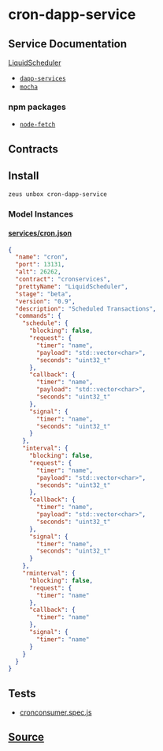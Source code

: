 
cron-dapp-service
====================






## Service Documentation
[LiquidScheduler](../../services/cron-service.md)


* [`dapp-services`](dapp-services.md)
* [`mocha`](mocha.md)
### npm packages
* [`node-fetch`](http://npmjs.com/package/node-fetch)

## Contracts

## Install
```bash
zeus unbox cron-dapp-service
```










### Model Instances
#### [services/cron.json](https://github.com/liquidapps-io/zeus-sdk/tree/master/boxes/groups/services/cron-dapp-service/models/dapp-services/cron.json)
```json
{
  "name": "cron",
  "port": 13131,
  "alt": 26262,
  "contract": "cronservices",
  "prettyName": "LiquidScheduler",
  "stage": "beta",
  "version": "0.9",
  "description": "Scheduled Transactions",
  "commands": {
    "schedule": {
      "blocking": false,
      "request": {
        "timer": "name",
        "payload": "std::vector<char>",
        "seconds": "uint32_t"
      },
      "callback": {
        "timer": "name",
        "payload": "std::vector<char>",
        "seconds": "uint32_t"
      },
      "signal": {
        "timer": "name",
        "seconds": "uint32_t"
      }
    },
    "interval": {
      "blocking": false,
      "request": {
        "timer": "name",
        "payload": "std::vector<char>",
        "seconds": "uint32_t"
      },
      "callback": {
        "timer": "name",
        "payload": "std::vector<char>",
        "seconds": "uint32_t"
      },
      "signal": {
        "timer": "name",
        "seconds": "uint32_t"
      }
    },
    "rminterval": {
      "blocking": false,
      "request": {
        "timer": "name"
      },
      "callback": {
        "timer": "name"
      },
      "signal": {
        "timer": "name"
      }
    }
  }
}
```
## Tests 
* [cronconsumer.spec.js](https://github.com/liquidapps-io/zeus-sdk/tree/master/boxes/groups/services/cron-dapp-service/test/cronconsumer.spec.js)
## [Source](https://github.com/liquidapps-io/zeus-sdk/tree/master/boxes/groups/services/cron-dapp-service)